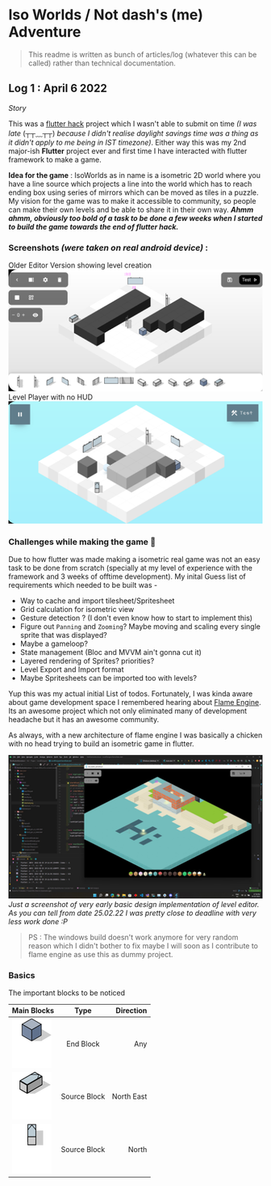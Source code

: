 # Iso Worlds / Not dash's (me) Adventure

> This readme is written as bunch of articles/log (whatever this can be called) rather than technical documentation.

## Log 1 : April 6 2022

*Story*

This was a [flutter hack](https://flutterhack.devpost.com/) project which I wasn't able to submit on time *(I was late* (┬┬﹏┬┬) *because I didn't realise daylight savings time was a thing as it didn't apply to me being in IST timezone)*. Either way this was my 2nd major-ish **Flutter** project ever and first time I have interacted with flutter framework to make a game.

**Idea for the game** : IsoWorlds as in name is a isometric 2D world where you have a line source which projects a line into the world which has to reach ending box using series of mirrors which can be moved as tiles in a puzzle. My vision for the game was to make it accessible to community, so people can make their own levels and be able to share it in their own way. ***Ahmm ahmm, obviously too bold of a task to be done a few weeks when I started to build the game towards the end of flutter hack.***


### Screenshots *(were taken on real android device)* : 
Older Editor Version showing level creation
![Editor](flutter_10.png)
Level Player with no HUD
![Sample game](flutter_12.png)

### Challenges while making the game 🚧

Due to how flutter was made making a isometric real game was not an easy task to be done from scratch (specially at my level of experience with the framework and 3 weeks of offtime development). My inital Guess list of requirements which needed to be built was - 

- Way to cache and import tilesheet/Spritesheet
- Grid calculation for isometric view
- Gesture detection ? (I don't even know how to start to implement this)
- Figure out `Panning` and `Zooming`? Maybe moving and scaling every single sprite that was displayed?
- Maybe a gameloop?
- State management (Bloc and MVVM ain't gonna cut it)
- Layered rendering of Sprites? priorities?
- Level Export and Import format
- Maybe Spritesheets can be imported too with levels?


Yup this was my actual initial List of todos. Fortunately, I was kinda aware about game development space I remembered hearing about [Flame Engine](https://flame-engine.org/). Its an awesome project which not only eliminated many of development headache but it has an awesome community.

As always, with a new architecture of flame engine I was basically a chicken with no head trying to build an isometric game in flutter.


![](flutter_06.jpg)
  *Just a screenshot of very early basic design implementation of level editor. As you can tell from date 25.02.22 I was pretty close to deadline with very less work done :P*

>PS : The windows build doesn't work anymore for very random reason which I didn't bother to fix maybe I will soon as I contribute to flame engine as use this as dummy project.


### Basics 

The important blocks to be noticed

| Main Blocks                                    |      Type      |  Direction |
|------------------------------------------------|:--------------:|------------:|
| <img src="./assets/assets/1x/Asset%2069.png"/> |  End Block     | Any         |
| <img src="./assets/assets/1x/Asset%2070.png"/> |  Source Block  | North East  |
| <img src="./assets/assets/1x/Asset%2076.png"/> |  Source Block  | North       |

